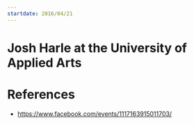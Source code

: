 ```yaml
---
startdate: 2016/04/21
---
```

# Josh Harle at the University of Applied Arts

# References
* https://www.facebook.com/events/1117163915011703/
